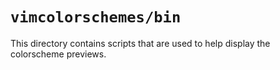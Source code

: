 # `vimcolorschemes/bin`

This directory contains scripts that are used to help display the colorscheme previews.
